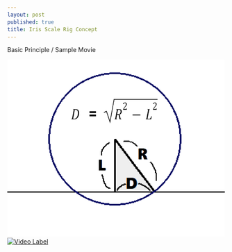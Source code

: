 ```yaml
---
layout: post
published: true
title: Iris Scale Rig Concept
---
```


Basic Principle / Sample Movie

<img src="/images/Iris_Scale_Basic_Principle.png"/> [![Video Label](http://img.youtube.com/vi/tMhx1HAdkMs/0.jpg)](https://youtu.be/tMhx1HAdkMs)


<script src="https://gist.github.com/ki68/a789a57f3d8e5c06d00dadf0e47a55ab.js"></script>
